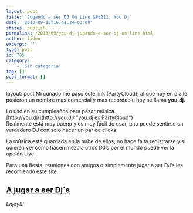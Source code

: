```yaml
---
layout: post
title: 'Jugando a ser DJ On Line &#8211; You Dj'
date: '2013-09-15T16:41:34-03:00'
status: publish
permalink: /2013/09/you-dj-jugando-a-ser-dj-on-line.html
author: fideo
excerpt: ''
type: post
id: 795
category:
    - 'Sin categoría'
tag: []
post_format: []
---
```

layout: post
Mi cuñado me pasó este link (PartyCloud); al que hoy en día le pusieron un nombre mas comercial y mas recordable hoy se llama **you.dj.**

Lo usó en su cumpleaños para pasar música.  
[http://you.dj/](http://you.dj/ "you.dj ex PartyCloud")  
Realmente está muy bueno y es muy fácil de usar, uno puede sentirse un verdadero DJ con solo hacer un par de clicks.

La música está guardada en la nube de ellos, no hace falta registrarse y si quieren ver como hacen mezcla otros DJ’s por el mundo puede ver la opción Live.

Para una fiesta, reuniones con amigos o simplemente jugar a ser DJ’s les recomiendo este site.

[A jugar a ser Dj´s](http://you.dj/ "you.dj ex PartyCloud")
-----------------------------------------------------------

*Enjoy!!!*